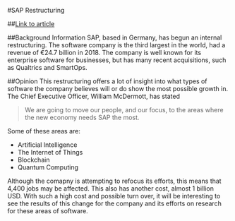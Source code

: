 #SAP Restructuring

##[Link to article](https://www.wsj.com/articles/german-software-giant-sap-to-slash-3-000-jobs-11548759931)

##Background Information
SAP, based in Germany, has begun an internal restructuring. The software company is the third largest in the world, had a revenue of €24.7 billion in 2018. The company is well known for its enterprise software for businesses, but has many recent acquisitions, such as Qualtrics and SmartOps.

##Opinion
This restructuring offers a lot of insight into what types of software the company believes will or do show the most possible growth in. The Chief Executive Officer, William McDermott, has stated
>We are going to move our people, and our focus, to the areas where the new economy needs SAP the most.

Some of these areas are:

* Artificial Intelligence
* The Internet of Things
* Blockchain
* Quantum Computing

Although the comapny is attempting to refocus its efforts, this means that 4,400 jobs may be affected. This also has another cost, almost 1 billion USD. With such a high cost and possible turn over, it will be interesting to see the results of this change for the company and its efforts on research for these areas of software.
